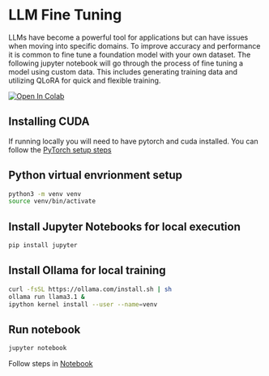 # LLM Fine Tuning

LLMs have become a powerful tool for applications but can have issues when moving into specific domains. To improve accuracy and performance it is common to fine tune a foundation model with your own dataset. The following jupyter notebook will go through the process of fine tuning a model using custom data. This includes generating training data and utilizing QLoRA for quick and flexible training.

[![Open In Colab](https://colab.research.google.com/assets/colab-badge.svg)](https://colab.research.google.com/github/Brian-McGinn/Fine-Tuning-Tutorial/blob/main/Fine-Tuning-Tutorial.ipynb)


## Installing CUDA

If running locally you will need to have pytorch and cuda installed. You can follow the [PyTorch setup steps](https://pytorch.org/get-started/locally/)

## Python virtual envrionment setup

```bash
python3 -m venv venv
source venv/bin/activate
```

## Install Jupyter Notebooks for local execution

```bash
pip install jupyter
```

## Install Ollama for local training

```bash
curl -fsSL https://ollama.com/install.sh | sh
ollama run llama3.1 &
ipython kernel install --user --name=venv
```

## Run notebook

```bash
jupyter notebook
```

Follow steps in [Notebook](http://localhost:8888/doc/tree/Fine-Tuning-Tutorial.ipynb)

